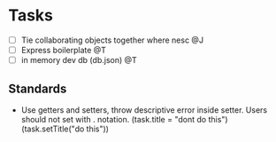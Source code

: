 # Tasks

- [ ] Tie collaborating objects together where nesc @J
- [ ] Express boilerplate @T
- [ ] in memory dev db (db.json) @T

## Standards
- Use getters and setters, throw descriptive error inside setter. Users should not set with . notation. (task.title = "dont do this")(task.setTitle("do this"))
